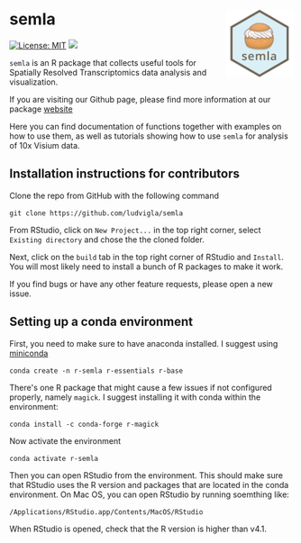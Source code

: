 
# semla <img src="man/figures/logo.png" align="right" height="120"/>

<!-- badges: start -->
[![License: MIT](https://img.shields.io/badge/License-MIT-yellow.svg)](https://opensource.org/licenses/MIT)
[![](https://img.shields.io/github/last-commit/ludvigla/semla.svg)](https://github.com/ludvigla/semla/commits/main)
<!-- badges: end -->


`semla` is an R package that collects useful tools for Spatially Resolved Transcriptomics data analysis and visualization. 

If you are visiting our Github page, please find more information at our package [website](https://ludvigla.github.io/semla/)

Here you can find documentation of functions together with examples on how to use them, as well as tutorials showing how to use 
`semla` for analysis of 10x Visium data.

## Installation instructions for contributors

Clone the repo from GitHub with the following command

````
git clone https://github.com/ludvigla/semla
````

From RStudio, click on `New Project...` in the top right corner, select `Existing directory` and chose the the cloned folder.

Next, click on the `build` tab in the top right corner of RStudio and `Install`. You will most likely need to install a bunch of R packages to make it work. 

If you find bugs or have any other feature requests, please open a new issue.

## Setting up a conda environment

First, you need to make sure to have anaconda installed. I suggest using [miniconda](https://docs.conda.io/en/latest/miniconda.html)

````
conda create -n r-semla r-essentials r-base
````

There's one R package that might cause a few issues if not configured properly, namely `magick`. I suggest installing it with conda within the 
environment:

````
conda install -c conda-forge r-magick
````

Now activate the environment

````
conda activate r-semla
````

Then you can open RStudio from the environment. This should make sure that RStudio uses the R version and packages that are located in 
the conda environment. On Mac OS, you can open RStudio by running soemthing like:

````
/Applications/RStudio.app/Contents/MacOS/RStudio
````

When RStudio is opened, check that the R version is higher than v4.1.

